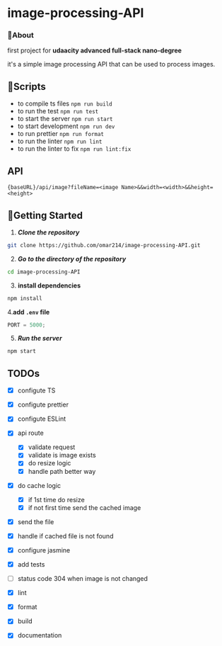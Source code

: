 # image-processing-API

### 🚩About<a name = "about"></a>

first project for **udaacity advanced full-stack nano-degree**

it's a simple image processing API that can be used to process images.

## 🏁Scripts <a name = "Scripts"></a>

- to compile ts files `npm run build`
- to run the test `npm run test`
- to start the server `npm run start`
- to start development `npm run dev`
- to run prettier `npm run format`
- to run the linter `npm run lint`
- to run the linter to fix `npm run lint:fix`

## API <a name = "API"></a>

`{baseURL}/api/image?fileName=<image Name>&&width=<width>&&height=<height>`

## 🏁Getting Started <a name = "start"></a>

1. **_Clone the repository_**

```bash
git clone https://github.com/omar214/image-processing-API.git
```

2. **_Go to the directory of the repository_**

```bash
cd image-processing-API
```

3. **install dependencies**

```bash
npm install

```

4.**add `.env` file**

```js
PORT = 5000;
```

5. **_Run the server_**

```bash
npm start
```

## TODOs

- [x] configute TS
- [x] configute prettier
- [x] configute ESLint
- [x] api route

  - [x] validate request
  - [x] validate is image exists
  - [x] do resize logic
  - [x] handle path better way

- [x] do cache logic

  - [x] if 1st time do resize
  - [x] if not first time send the cached image

- [x] send the file
- [x] handle if cached file is not found
- [x] configure jasmine
- [x] add tests
- [ ] status code 304 when image is not changed

- [x] lint
- [x] format
- [x] build
- [x] documentation
